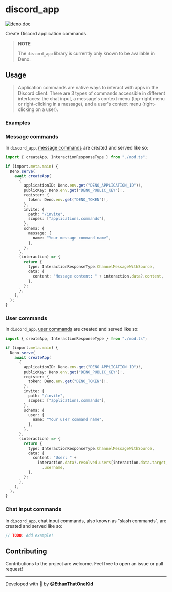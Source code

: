 # discord_app

[![deno doc](https://doc.deno.land/badge.svg)](https://deno.land/x/discord_app)

Create Discord application commands.

> **NOTE**
>
> The `discord_app` library is currently only known to be available in Deno.

## Usage

> Application commands are native ways to interact with apps in the Discord
> client. There are 3 types of commands accessible in different interfaces: the
> chat input, a message's context menu (top-right menu or right-clicking in a
> message), and a user's context menu (right-clicking on a user).

### Examples

<!-- Examples are located in the generated library documentation. -->

### Message commands

In `discord_app`,
[message commands](https://discord.com/developers/docs/interactions/application-commands#message-commands)
are created and served like so:

```ts
import { createApp, InteractionResponseType } from "./mod.ts";

if (import.meta.main) {
  Deno.serve(
    await createApp(
      {
        applicationID: Deno.env.get("DENO_APPLICATION_ID")!,
        publicKey: Deno.env.get("DENO_PUBLIC_KEY")!,
        register: {
          token: Deno.env.get("DENO_TOKEN")!,
        },
        invite: {
          path: "/invite",
          scopes: ["applications.commands"],
        },
        schema: {
          message: {
            name: "Your message command name",
          },
        },
      },
      (interaction) => {
        return {
          type: InteractionResponseType.ChannelMessageWithSource,
          data: {
            content: "Message content: " + interaction.data?.content,
          },
        };
      },
    ),
  );
}
```

### User commands

In `discord_app`,
[user commands](https://discord.com/developers/docs/interactions/application-commands#user-commands)
are created and served like so:

```ts
import { createApp, InteractionResponseType } from "./mod.ts";

if (import.meta.main) {
  Deno.serve(
    await createApp(
      {
        applicationID: Deno.env.get("DENO_APPLICATION_ID")!,
        publicKey: Deno.env.get("DENO_PUBLIC_KEY")!,
        register: {
          token: Deno.env.get("DENO_TOKEN")!,
        },
        invite: {
          path: "/invite",
          scopes: ["applications.commands"],
        },
        schema: {
          user: {
            name: "Your user command name",
          },
        },
      },
      (interaction) => {
        return {
          type: InteractionResponseType.ChannelMessageWithSource,
          data: {
            content: "User: " +
              interaction.data?.resolved.users[interaction.data.target_id]
                .username,
          },
        };
      },
    ),
  );
}
```

### Chat input commands

In `discord_app`, chat input commands, also known as "slash commands", are
created and served like so:

```ts
// TODO: Add example!
```

## Contributing

Contributions to the project are welcome. Feel free to open an issue or pull
request!

---

Developed with 💜 by [**@EthanThatOneKid**](https://etok.codes/)
